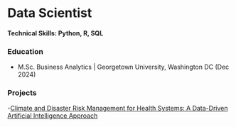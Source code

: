 # Data Scientist

#### Technical Skills: Python, R, SQL

### Education
- M.Sc. Business Analytics | Georgetown University, Washington DC (Dec 2024)

### Projects
-[Climate and Disaster Risk Management for Health Systems: A Data-Driven Artificial Intelligence Approach](https://github.com/mlb376/mabelbdavila.github.io/blob/main/Report_Colombia.pdf)
